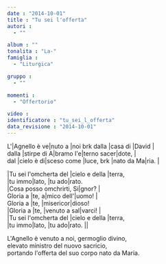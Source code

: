 ```yaml
---
date : "2014-10-01"
title : "Tu sei l'offerta"
autori : 
  - ""

album : ""
tonalita : "La-"
famiglia : 
  - "Liturgica"

gruppo : 
  - ""

momenti : 
  - "Offertorio"

video : 
identificatore : "tu_sei_l_offerta"
data_revisione : "2014-10-01"
---
```

  
  
L'|Agnello è ve|nuto a |noi brk dalla |casa di |David |   
dalla |stirpe di A|bramo l'e|terno sacer|dote, |   
dal |cielo è di|sceso come |luce, brk |nato da Ma|ria. |  
  
  
|Tu sei l'omcherta del |cielo e della |terra,  
|tu immo|lato, |tu ado|rato.  
|Cosa posso omchrirti, Si|gnor? |  
Gloria a |te, a|mico dell'|uomo! |  
Gloria a |te, |misericor|dioso!  
|Gloria a |te, |venuto a sal|varci! |  
|Tu sei l'omcherta del |cielo e della |terra,  
|tu immo|lato, |tu ado|rato. ||  
  
  
L'Agnello è venuto a noi, germoglio divino,    
elevato ministro del nuovo sacricio,   
portando l'offerta del suo corpo nato da Maria.   
  
